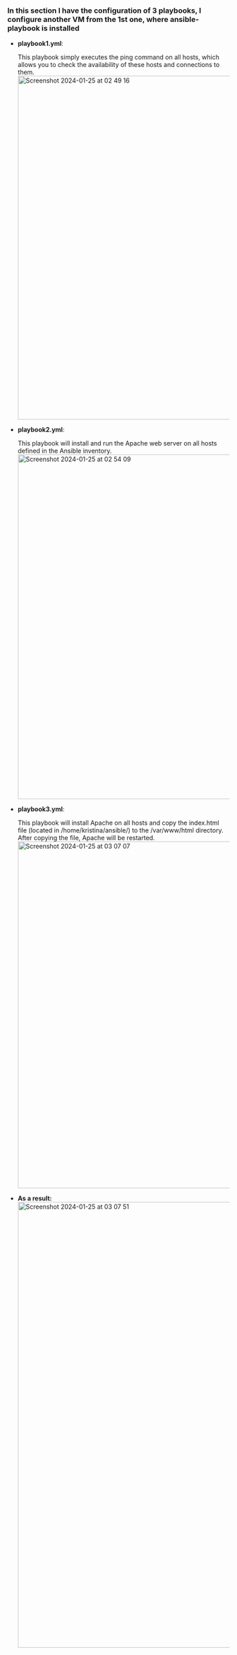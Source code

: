 ### In this section I have the configuration of 3 playbooks, I configure another VM from the 1st one, where ansible-playbook is installed
- __playbook1.yml__:
  
  This playbook simply executes the ping command on all hosts, which allows you to check the availability of these hosts and connections to them.
  <img width="779" alt="Screenshot 2024-01-25 at 02 49 16" src="https://github.com/KTsybak/Ramp-up-plan/assets/149802416/8635f8c5-d4c6-4707-8b72-071acf06c6d8">
- __playbook2.yml__:
  
  This playbook will install and run the Apache web server on all hosts defined in the Ansible inventory.
  <img width="781" alt="Screenshot 2024-01-25 at 02 54 09" src="https://github.com/KTsybak/Ramp-up-plan/assets/149802416/fbc5759a-dd33-4aea-89d7-be737edee3f2">

- __playbook3.yml__:

  This playbook will install Apache on all hosts and copy the index.html file (located in /home/kristina/ansible/) to the /var/www/html directory. After copying the file, Apache will be restarted.
  <img width="786" alt="Screenshot 2024-01-25 at 03 07 07" src="https://github.com/KTsybak/Ramp-up-plan/assets/149802416/e2f1e2af-24ab-43ea-b190-f42c8b385d56">
- __As a result:__
  <img width="1010" alt="Screenshot 2024-01-25 at 03 07 51" src="https://github.com/KTsybak/Ramp-up-plan/assets/149802416/9230b630-b3ca-44de-9c21-e08aaf99dda9">
